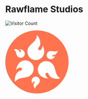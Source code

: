 # Rawflame Studios
![Visitor Count](https://visitor-badge.laobi.icu/badge?page_id=RawflameStudios)<br>
<div style="width: 200px; height: 200px; overflow: hidden; border-radius: 50%;">
  <img src="../resource/Rawflame.png">
</div>

